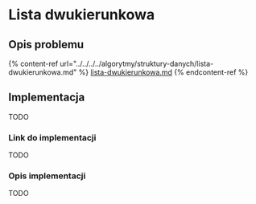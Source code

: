 # Lista dwukierunkowa

## Opis problemu

{% content-ref url="../../../../algorytmy/struktury-danych/lista-dwukierunkowa.md" %}
[lista-dwukierunkowa.md](../../../../algorytmy/struktury-danych/lista-dwukierunkowa.md)
{% endcontent-ref %}

## Implementacja

TODO

### Link do implementacji

TODO

### Opis implementacji

TODO

